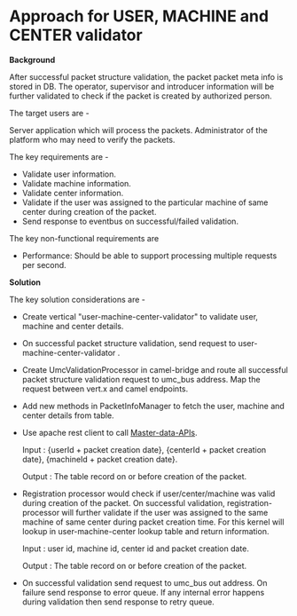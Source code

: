 

# Approach for USER, MACHINE and CENTER validator

**Background**

After successful packet structure validation, the packet packet meta info is stored in DB. The operator, supervisor and introducer information will be further validated to check if the packet is created by authorized person.

The target users are -

Server application which will process the packets.
Administrator of the platform who may need to verify the packets.

The key requirements are -
-	Validate user information.
-	Validate machine information.
-	Validate center information.
-	Validate if the user was assigned to the particular machine of same center during creation of the packet.
-	Send response to eventbus on successful/failed validation.

The key non-functional requirements are
-	Performance: Should be able to support processing multiple requests per second.


**Solution**

The key solution considerations are -
- Create vertical "user-machine-center-validator" to validate user, machine and center details.
- On successful packet structure validation, send request to user-machine-center-validator .
- Create UmcValidationProcessor in camel-bridge and route all successful packet structure validation request to umc_bus address. Map the request between vert.x and camel endpoints.
- Add new methods in PacketInfoManager to fetch the user, machine and center details from table.
- Use apache rest client to call [Master-data-APIs](https://github.com/mosip/mosip/wiki/2.4-Master-data-APIs#234-document-formats-master-api). 

    Input : {userId + packet creation date}, {centerId + packet creation date}, {machineId + packet creation date}.

    Output : The table record on or before creation of the packet.
- Registration processor would check if user/center/machine was valid during creation of the packet. On successful validation, registration-processor will further validate if the user was assigned to the same machine of same center during packet creation time. For this kernel will lookup in user-machine-center lookup table and return information. 

    Input : user id, machine id, center id and packet creation date.
    
    Output : The table record on or before creation of the packet.
- On successful validation send request to umc_bus out address. On failure send response to error queue. If any internal error happens during validation then send response to retry queue.

